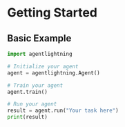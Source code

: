 # Getting Started

## Basic Example

```python
import agentlightning

# Initialize your agent
agent = agentlightning.Agent()

# Train your agent
agent.train()

# Run your agent
result = agent.run("Your task here")
print(result)
```
